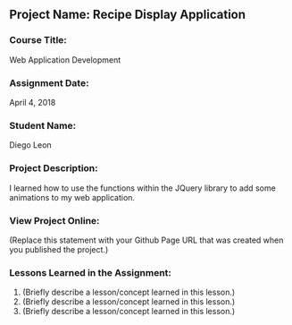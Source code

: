 ## Project Name:  Recipe Display Application

### Course Title:
Web Application Development

### Assignment Date:  
April 4, 2018

### Student Name:  
Diego Leon

### Project Description:
I learned how to use the functions within the JQuery library to add some animations to my web application. 

### View Project Online:
(Replace this statement with your Github Page URL that was created when you 
 published the project.)

### Lessons Learned in the Assignment:
1. (Briefly describe a lesson/concept learned in this lesson.)
2. (Briefly describe a lesson/concept learned in this lesson.)
3. (Briefly describe a lesson/concept learned in this lesson.)

